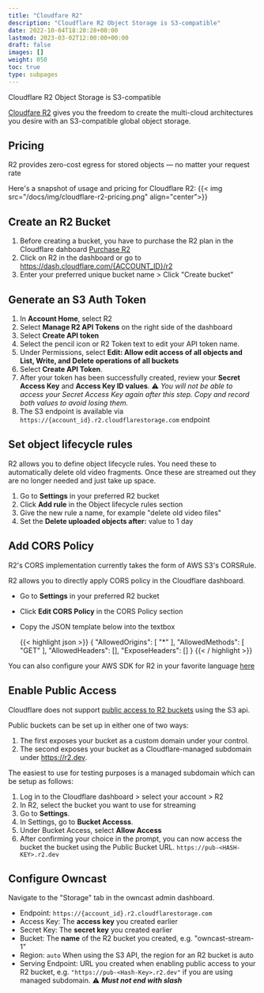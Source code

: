 ```yaml
---
title: "Cloudfare R2"
description: "Cloudflare R2 Object Storage is S3-compatible"
date: 2022-10-04T18:20:28+00:00
lastmod: 2023-03-02T12:00:00+00:00
draft: false
images: []
weight: 050
toc: true
type: subpages
---
```


Cloudflare R2 Object Storage is S3-compatible

[Cloudfare R2](https://www.cloudflare.com/en-gb/products/r2/) gives you the freedom to create the multi-cloud architectures you desire with an S3-compatible global object storage.

## Pricing

R2 provides zero-cost egress for stored objects — no matter your request rate

Here's a snapshot of usage and pricing for Cloudflare R2:
{{< img src="/docs/img/cloudflare-r2-pricing.png" align="center">}}

## Create an R2 Bucket

1. Before creating a bucket, you have to purchase the R2 plan in the Cloudflare dahboard [Purchase R2](https://www.cloudflare.com/pg-lp/r2/)
2. Click on R2 in the dashboard or go to https://dash.cloudflare.com/{ACCOUNT_ID}/r2
3. Enter your preferred unique bucket name > Click "Create bucket"

## Generate an S3 Auth Token

1. In **Account Home**, select R2
2. Select **Manage R2 API Tokens** on the right side of the dashboard
3. Select **Create API token**
4. Select the pencil icon or R2 Token text to edit your API token name.
5. Under Permissions, select **Edit: Allow edit access of all objects and List, Write, and Delete operations of all buckets**
6. Select **Create API Token**.
7. After your token has been successfully created, review your **Secret Access Key** and **Access Key ID values**.
   :warning: _You will not be able to access your Secret Access Key again after this step. Copy and record both values to avoid losing them._
8. The S3 endpoint is available via `https://{account_id}.r2.cloudflarestorage.com` endpoint

## Set object lifecycle rules

R2 allows you to define object lifecycle rules. You need these to automatically delete old video fragments. Once these are streamed out they are no longer needed and just take up space.

1. Go to **Settings** in your preferred R2 bucket
2. Click **Add rule** in the Object lifecycle rules section
3. Give the new rule a name, for example "delete old video files"
4. Set the **Delete uploaded objects after:** value to 1 day

## Add CORS Policy

R2's CORS implementation currently takes the form of AWS S3's CORSRule.

R2 allows you to directly apply CORS policy in the Cloudflare dashboard.

- Go to **Settings** in your preferred R2 bucket

- Click **Edit CORS Policy** in the CORS Policy section

- Copy the JSON template below into the textbox

  {{< highlight json >}}
  {
  "AllowedOrigins": [
  "*"
  ],
  "AllowedMethods": [
  "GET"
  ],
  "AllowedHeaders": [],
  "ExposeHeaders": []
  }
  {{< / highlight >}}

You can also configure your AWS SDK for R2 in your favorite language [here](https://developers.cloudflare.com/r2/examples/)

## Enable Public Access

Cloudflare does not support [public access to R2 buckets](https://developers.cloudflare.com/r2/data-access/public-buckets/) using the S3 api.

Public buckets can be set up in either one of two ways:

1. The first exposes your bucket as a custom domain under your control.
2. The second exposes your bucket as a Cloudflare-managed subdomain under https://r2.dev.

The easiest to use for testing purposes is a managed subdomain which can be setup as follows:

1. Log in to the Cloudflare dashboard > select your account > R2
2. In R2, select the bucket you want to use for streaming
3. Go to **Settings**.
4. In Settings, go to **Bucket Accesss**.
5. Under Bucket Access, select **Allow Access**
6. After confirming your choice in the prompt, you can now access the bucket the bucket using the Public Bucket URL. `https://pub-<HASH-KEY>.r2.dev`

## Configure Owncast

Navigate to the "Storage" tab in the owncast admin dashboard.

- Endpoint: `https://{account_id}.r2.cloudflarestorage.com`
- Access Key: The **access key** you created earlier
- Secret Key: The **secret key** you created earlier
- Bucket: The **name** of the R2 bucket you created, e.g. "owncast-stream-1"
- Region: `auto` When using the S3 API, the region for an R2 bucket is auto
- Serving Endpoint: URL you created when enabling public access to your R2 bucket, e.g. `"https://pub-<Hash-Key>.r2.dev"` if you are using managed subdomain. :warning: **_Must not end with slash_**
